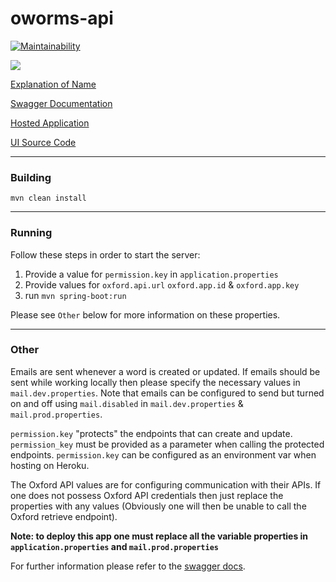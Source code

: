 # oworms-api
[![Maintainability](https://api.codeclimate.com/v1/badges/7bd7122324ce4551a180/maintainability)](https://codeclimate.com/github/noydb/oworms-api/maintainability)

<img src="https://github.com/benj-power/oworms-ui/blob/develop/src/asset/oh-worm.jpg"></img>

[Explanation of Name](https://memedocumentation.tumblr.com/post/163767097995/explained-oh-worm-meme)

[Swagger Documentation](https://oworms-api.herokuapp.com/swagger-ui/)

[Hosted Application](https://oworms.herokuapp.com)

[UI Source Code](https://github.com/benj-power/oworms-ui)

---
### Building
`mvn clean install`

---
### Running

Follow these steps in order to start the server:
1. Provide a value for `permission.key` in `application.properties`
2. Provide values for `oxford.api.url` `oxford.app.id` & `oxford.app.key` 
3. run `mvn spring-boot:run`

Please see `Other` below for more information on these properties.

---
### Other
Emails are sent whenever a word is created or updated. If emails should be sent while working locally then please 
specify the necessary values in `mail.dev.properties`. Note that emails can be configured to send but turned on and off 
using `mail.disabled` in `mail.dev.properties` & `mail.prod.properties`.

`permission.key` "protects" the endpoints that can create and update. `permission_key` must be provided as a parameter when
calling the protected endpoints. `permission.key` can be configured as an environment var when hosting on Heroku. 

The Oxford API values are for configuring communication with their APIs. If one does not possess Oxford API credentials then
just replace the properties with any values (Obviously one will then be unable to call the Oxford retrieve endpoint).

**Note: to deploy this app one must replace all the variable properties in `application.properties` and `mail.prod.properties`**

For further information please refer to the [swagger docs](https://oworms-api.herokuapp.com/swagger-ui/).
